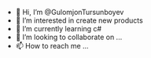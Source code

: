- 👋 Hi, I’m @GulomjonTursunboyev
- 👀 I’m interested in create new products
- 🌱 I’m currently learning c#
- 💞️ I’m looking to collaborate on ...
- 📫 How to reach me ...

<!---
GulomjonTursunboyev/GulomjonTursunboyev is a ✨ special ✨ repository because its `README.md` (this file) appears on your GitHub profile.
You can click the Preview link to take a look at your changes.
--->
